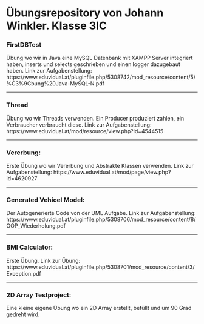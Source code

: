 <h1>Übungsrepository von Johann Winkler. Klasse 3IC</h1>

<h3>FirstDBTest</h3>
Übung wo wir in Java eine MySQL Datenbank mit XAMPP Server integriert haben, inserts und selects geschrieben und einen logger dazugebaut haben. Link zur Aufgabenstellung: https://www.eduvidual.at/pluginfile.php/5308742/mod_resource/content/5/%C3%9Cbung%20Java-MySQL-N.pdf
<br><hr>
<h3>Thread</h3>
Übung wo wir Threads verwenden. Ein Producer produziert zahlen, ein Verbraucher verbraucht diese. Link zur Aufgabenstellung: https://www.eduvidual.at/mod/resource/view.php?id=4544515
<br><hr>
<h3>Vererbung:</h3>
Erste Übung wo wir Vererbung und Abstrakte Klassen verwenden. Link zur Aufgabenstellung: https://www.eduvidual.at/mod/page/view.php?id=4620927
<br><hr>
<h3>Generated Vehicel Model:</h3>
Der Autogenerierte Code von der UML Aufgabe. Link zur Aufgabenstellung: https://www.eduvidual.at/pluginfile.php/5308706/mod_resource/content/8/OOP_Wiederholung.pdf
<br><hr>
<h3>BMI Calculator:</h3>
Erste Übung. Link zur Übung: https://www.eduvidual.at/pluginfile.php/5308701/mod_resource/content/3/Exception.pdf
<br><hr>
<h3>2D Array Testproject:</h3>
Eine kleine eigene Übung wo ein 2D Array erstellt, befüllt und um 90 Grad gedreht wird.
